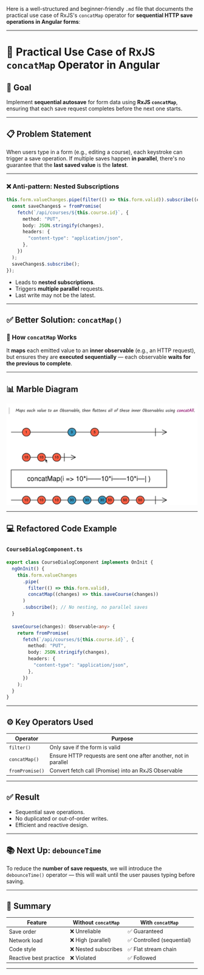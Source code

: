 Here is a well-structured and beginner-friendly `.md` file that documents the practical use case of RxJS's `concatMap` operator for **sequential HTTP save operations in Angular forms**:

---

# 🧠 Practical Use Case of RxJS `concatMap` Operator in Angular

## 🎯 Goal

Implement **sequential autosave** for form data using **RxJS `concatMap`**, ensuring that each save request completes before the next one starts.

---

## 📋 Problem Statement

When users type in a form (e.g., editing a course), each keystroke can trigger a save operation. If multiple saves happen **in parallel**, there's no guarantee that the **last saved value** is the **latest**.

---

### ❌ Anti-pattern: Nested Subscriptions

```ts
this.form.valueChanges.pipe(filter(() => this.form.valid)).subscribe((changes) => {
  const saveChanges$ = fromPromise(
    fetch(`/api/courses/${this.course.id}`, {
      method: "PUT",
      body: JSON.stringify(changes),
      headers: {
        "content-type": "application/json",
      },
    })
  );
  saveChanges$.subscribe();
});
```

- Leads to **nested subscriptions**.
- Triggers **multiple parallel** requests.
- Last write may not be the latest.

---

## ✅ Better Solution: `concatMap()`

### 🔁 How `concatMap` Works

It **maps** each emitted value to an **inner observable** (e.g., an HTTP request), but ensures they are **executed sequentially** — each observable **waits for the previous to complete**.

---

## 📊 Marble Diagram

![concat-map-marble-diagram](./image/concat-map.png)

---

## 💻 Refactored Code Example

### `CourseDialogComponent.ts`

```ts
export class CourseDialogComponent implements OnInit {
  ngOnInit() {
    this.form.valueChanges
      .pipe(
        filter(() => this.form.valid),
        concatMap((changes) => this.saveCourse(changes))
      )
      .subscribe(); // No nesting, no parallel saves
  }

  saveCourse(changes): Observable<any> {
    return fromPromise(
      fetch(`/api/courses/${this.course.id}`, {
        method: "PUT",
        body: JSON.stringify(changes),
        headers: {
          "content-type": "application/json",
        },
      })
    );
  }
}
```

---

## ⚙️ Key Operators Used

| Operator        | Purpose                                                          |
| --------------- | ---------------------------------------------------------------- |
| `filter()`      | Only save if the form is valid                                   |
| `concatMap()`   | Ensure HTTP requests are sent one after another, not in parallel |
| `fromPromise()` | Convert fetch call (Promise) into an RxJS Observable             |

---

## ✅ Result

- Sequential save operations.
- No duplicated or out-of-order writes.
- Efficient and reactive design.

---

## 📚 Next Up: `debounceTime`

To reduce the **number of save requests**, we will introduce the `debounceTime()` operator — this will wait until the user pauses typing before saving.

---

## 📌 Summary

| Feature                | Without `concatMap`  | With `concatMap`           |
| ---------------------- | -------------------- | -------------------------- |
| Save order             | ❌ Unreliable        | ✅ Guaranteed              |
| Network load           | ❌ High (parallel)   | ✅ Controlled (sequential) |
| Code style             | ❌ Nested subscribes | ✅ Flat stream chain       |
| Reactive best practice | ❌ Violated          | ✅ Followed                |

---
